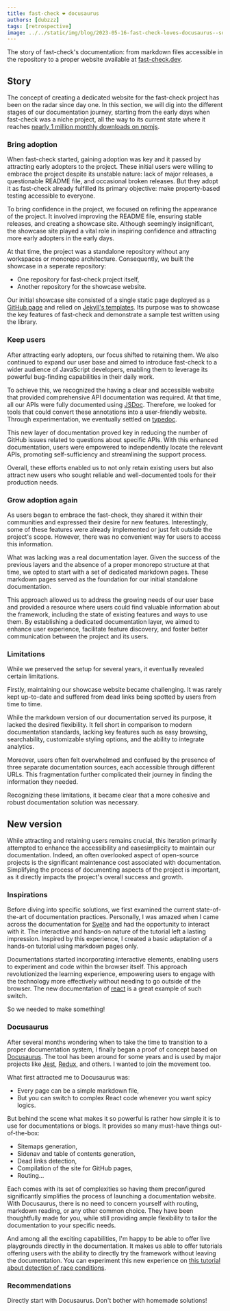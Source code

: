 ```yaml
---
title: fast-check ❤️ docusaurus
authors: [dubzzz]
tags: [retrospective]
image: ../../static/img/blog/2023-05-16-fast-check-loves-docusaurus--social.png
---
```


The story of fast-check's documentation: from markdown files accessible in the repository to a proper website available at [fast-check.dev](https://fast-check.dev/).

<!--truncate-->

## Story

The concept of creating a dedicated website for the fast-check project has been on the radar since day one. In this section, we will dig into the different stages of our documentation journey, starting from the early days when fast-check was a niche project, all the way to its current state where it reaches [nearly 1 million monthly downloads on npmjs](https://www.npmjs.com/package/fast-check).

### Bring adoption

When fast-check started, gaining adoption was key and it passed by attracting early adopters to the project. These initial users were willing to embrace the project despite its unstable nature: lack of major releases, a questionable README file, and occasional broken releases. But they adopt it as fast-check already fulfilled its primary objective: make property-based testing accessible to everyone.

To bring confidence in the project, we focused on refining the appearance of the project. It involved improving the README file, ensuring stable releases, and creating a showcase site. Although seemingly insignificant, the showcase site played a vital role in inspiring confidence and attracting more early adopters in the early days.

At that time, the project was a standalone repository without any workspaces or monorepo architecture. Consequently, we built the showcase in a seperate repository:

- One repository for fast-check project itself,
- Another repository for the showcase website.

Our initial showcase site consisted of a single static page deployed as a [GitHub page](https://pages.github.com/) and relied on [Jekyll's templates](https://jekyllrb.com/docs/). Its purpose was to showcase the key features of fast-check and demonstrate a sample test written using the library.

### Keep users

After attracting early adopters, our focus shifted to retaining them. We also continued to expand our user base and aimed to introduce fast-check to a wider audience of JavaScript developers, enabling them to leverage its powerful bug-finding capabilities in their daily work.

To achieve this, we recognized the having a clear and accessible website that provided comprehensive API documentation was required. At that time, all our APIs were fully documented using [JSDoc](https://jsdoc.app/). Therefore, we looked for tools that could convert these annotations into a user-friendly website. Through experimentation, we eventually settled on [typedoc](https://typedoc.org/).

This new layer of documentation proved key in reducing the number of GitHub issues related to questions about specific APIs. With this enhanced documentation, users were empowered to independently locate the relevant APIs, promoting self-sufficiency and streamlining the support process.

Overall, these efforts enabled us to not only retain existing users but also attract new users who sought reliable and well-documented tools for their production needs.

### Grow adoption again

As users began to embrace the fast-check, they shared it within their communities and expressed their desire for new features. Interestingly, some of these features were already implemented or just felt outside the project's scope. However, there was no convenient way for users to access this information.

What was lacking was a real documentation layer. Given the success of the previous layers and the absence of a proper monorepo structure at that time, we opted to start with a set of dedicated markdown pages. These markdown pages served as the foundation for our initial standalone documentation.

This approach allowed us to address the growing needs of our user base and provided a resource where users could find valuable information about the framework, including the state of existing features and ways to use them. By establishing a dedicated documentation layer, we aimed to enhance user experience, facilitate feature discovery, and foster better communication between the project and its users.

### Limitations

While we preserved the setup for several years, it eventually revealed certain limitations.

Firstly, maintaining our showcase website became challenging. It was rarely kept up-to-date and suffered from dead links being spotted by users from time to time.

While the markdown version of our documentation served its purpose, it lacked the desired flexibility. It fell short in comparison to modern documentation standards, lacking key features such as easy browsing, searchability, customizable styling options, and the ability to integrate analytics.

Moreover, users often felt overwhelmed and confused by the presence of three separate documentation sources, each accessible through different URLs. This fragmentation further complicated their journey in finding the information they needed.

Recognizing these limitations, it became clear that a more cohesive and robust documentation solution was necessary.

## New version

While attracting and retaining users remains crucial, this iteration primarily attempted to enhance the accessibility and easesimplicity to maintain our documentation. Indeed, an often overlooked aspect of open-source projects is the significant maintenance cost associated with documentation. Simplifying the process of documenting aspects of the project is important, as it directly impacts the project's overall success and growth.

### Inspirations

Before diving into specific solutions, we first examined the current state-of-the-art of documentation practices. Personally, I was amazed when I came across the documentation for [Svelte](https://svelte.dev/tutorial/basics) and had the opportunity to interact with it. The interactive and hands-on nature of the tutorial left a lasting impression. Inspired by this experience, I created a basic adaptation of a hands-on tutorial using markdown pages only.

Documentations started incorporating interactive elements, enabling users to experiment and code within the browser itself. This approach revolutionized the learning experience, empowering users to engage with the technology more effectively without needing to go outside of the browser. The new documentation of [react](https://react.dev/learn) is a great example of such switch.

So we needed to make something!

### Docusaurus

After several months wondering when to take the time to transition to a proper documentation system, I finally began a proof of concept based on [Docusaurus](https://docusaurus.io/). The tool has been around for some years and is used by major projects like [Jest](https://jestjs.io/), [Redux](https://redux.js.org/), and others. I wanted to join the movement too.

What first attracted me to Docusaurus was:

- Every page can be a simple markdown file,
- But you can switch to complex React code whenever you want spicy logics.

But behind the scene what makes it so powerful is rather how simple it is to use for documentations or blogs. It provides so many must-have things out-of-the-box:

- Sitemaps generation,
- Sidenav and table of contents generation,
- Dead links detection,
- Compilation of the site for GitHub pages,
- Routing…

Each comes with its set of complexities so having them preconfigured significantly simplifies the process of launching a documentation website. With Docusaurus, there is no need to concern yourself with routing, markdown reading, or any other common choice. They have been thoughtfully made for you, while still providing ample flexibility to tailor the documentation to your specific needs.

And among all the exciting capabilities, I'm happy to be able to offer live playgrounds directly in the documentation. It makes us able to offer tutorials offering users with the ability to directly try the framework without leaving the documentation. You can experiment this new experience on [this tutorial about detection of race conditions](/docs/tutorials/detect-race-conditions/).

### Recommendations

Directly start with Docusaurus. Don't bother with homemade solutions!
